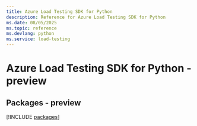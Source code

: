 ```yaml
---
title: Azure Load Testing SDK for Python
description: Reference for Azure Load Testing SDK for Python
ms.date: 08/05/2025
ms.topic: reference
ms.devlang: python
ms.service: load-testing
---
```

# Azure Load Testing SDK for Python - preview
## Packages - preview
[!INCLUDE [packages](load-testing-index.md)]